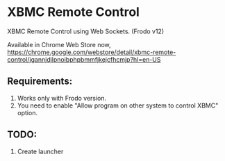 XBMC Remote Control
===================

XBMC Remote Control using Web Sockets. (Frodo v12)

Available in Chrome Web Store now, https://chrome.google.com/webstore/detail/xbmc-remote-control/jgannjdjlpnoibphpbmmfjkejcfhcmjp?hl=en-US

**Requirements**:
----------------
1. Works only with Frodo version.
2. You need to enable "Allow program on other system to control XBMC" option.

**TODO:**
---------
1. Create launcher
